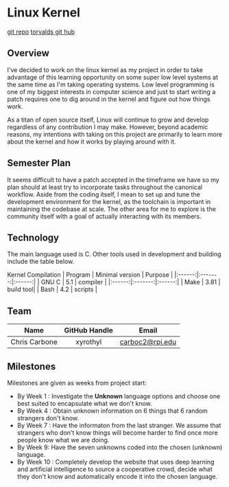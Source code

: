 Linux Kernel
===========
[git repo](https://git.kernel.org/)
[torvalds git hub](https://github.com/torbalds/linux)

Overview
--------
I've decided to work on the linux kernel as my project in order to take advantage of this learning opportunity on some super low level systems at the same time as I'm taking operating systems. Low level programming is one of my biggest interests in computer science and just to start writing a patch requires one to dig around in the kernel and figure out how things work.

As a titan of open source itself, Linux will continue to grow and develop regardless of any contribution I may make. However, beyond academic reasons, my intentions with taking on this project are primarily to learn more about the kernel and how it works by playing around with it.

Semester Plan
-------------
It seems difficult to have a patch accepted in the timeframe we have so my plan should at least try to incorporate tasks throughout the canonical workflow. Aside from the coding itself, I mean to set up and tune the development environment for the kernel, as the toolchain is important in maintaining the codebase at scale. The other area for me to explore is the community itself with a goal of actually interacting with its members.

Technology
----------
The main language used is C. Other tools used in development and building include the table below.

Kernel Compilation
| Program | Minimal version | Purpose |
|:------:|:-------:|:------:|
| GNU C | 5.1 | compiler |
|:------:|:-------:|:------:|
| Make | 3.81 | build tool|
| Bash | 4.2 | scripts |


Team
----
| **Name** | **GitHub Handle** | **Email** |
|:------:|:-------:|:------:|
| Chris Carbone | xyrothyl | carboc2@rpi.edu | 

Milestones
----------
Milestones are given as weeks from project start:

- By Week 1 : Investigate the **Unknown** language options and choose one best suited to encapsulate what we don't know.
- By Week 4 : Obtain unknown information on 6 things that 6 random strangers don't know.
- By Week 7 : Have the informaton from the last stranger. We assume that strangers who don't know things will become harder to find once more people know what we are doing.
- By Week 9: Have the seven unknowns coded into the chosen (unknown) language.
- By Week 10 : Completely develop the website that uses deep learning and artificial intelligence to source a cooperative crowd, decide what they don't know and automatically encode it into the chosen language. 
